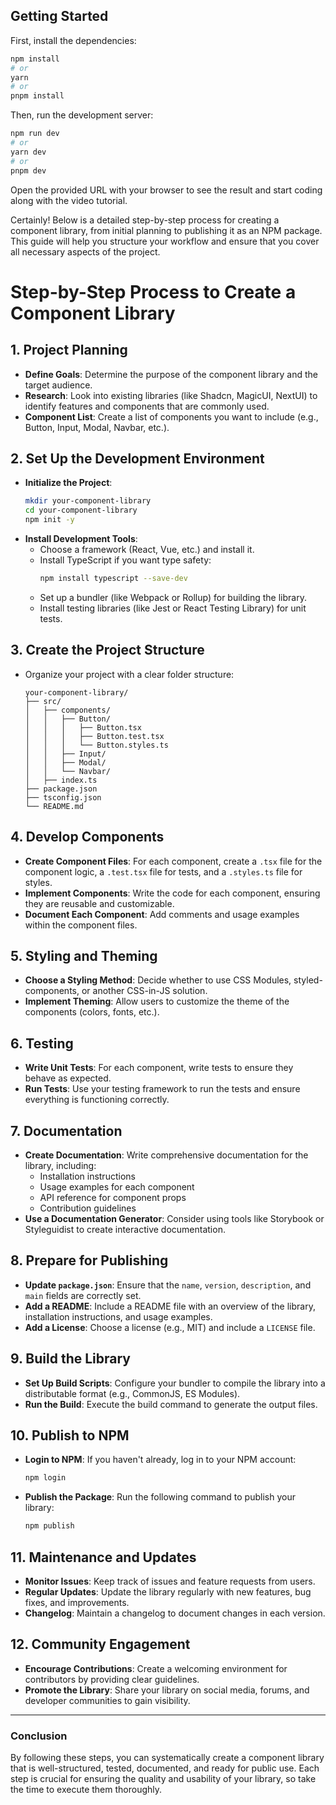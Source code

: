 ## Getting Started

First, install the dependencies:

```bash
npm install
# or
yarn
# or
pnpm install
```

Then, run the development server:

```bash
npm run dev
# or
yarn dev
# or
pnpm dev
```

Open the provided URL with your browser to see the result and start coding along with the video tutorial.


Certainly! Below is a detailed step-by-step process for creating a component library, from initial planning to publishing it as an NPM package. This guide will help you structure your workflow and ensure that you cover all necessary aspects of the project.

# Step-by-Step Process to Create a Component Library

## 1. Project Planning
- **Define Goals**: Determine the purpose of the component library and the target audience.
- **Research**: Look into existing libraries (like Shadcn, MagicUI, NextUI) to identify features and components that are commonly used.
- **Component List**: Create a list of components you want to include (e.g., Button, Input, Modal, Navbar, etc.).

## 2. Set Up the Development Environment
- **Initialize the Project**:
  ```bash
  mkdir your-component-library
  cd your-component-library
  npm init -y
  ```
- **Install Development Tools**:
  - Choose a framework (React, Vue, etc.) and install it.
  - Install TypeScript if you want type safety:
    ```bash
    npm install typescript --save-dev
    ```
  - Set up a bundler (like Webpack or Rollup) for building the library.
  - Install testing libraries (like Jest or React Testing Library) for unit tests.

## 3. Create the Project Structure
- Organize your project with a clear folder structure:
  ```
  your-component-library/
  ├── src/
  │   ├── components/
  │   │   ├── Button/
  │   │   │   ├── Button.tsx
  │   │   │   ├── Button.test.tsx
  │   │   │   └── Button.styles.ts
  │   │   ├── Input/
  │   │   ├── Modal/
  │   │   └── Navbar/
  │   ├── index.ts
  ├── package.json
  ├── tsconfig.json
  └── README.md
  ```

## 4. Develop Components
- **Create Component Files**: For each component, create a `.tsx` file for the component logic, a `.test.tsx` file for tests, and a `.styles.ts` file for styles.
- **Implement Components**: Write the code for each component, ensuring they are reusable and customizable.
- **Document Each Component**: Add comments and usage examples within the component files.

## 5. Styling and Theming
- **Choose a Styling Method**: Decide whether to use CSS Modules, styled-components, or another CSS-in-JS solution.
- **Implement Theming**: Allow users to customize the theme of the components (colors, fonts, etc.).

## 6. Testing
- **Write Unit Tests**: For each component, write tests to ensure they behave as expected.
- **Run Tests**: Use your testing framework to run the tests and ensure everything is functioning correctly.

## 7. Documentation
- **Create Documentation**: Write comprehensive documentation for the library, including:
  - Installation instructions
  - Usage examples for each component
  - API reference for component props
  - Contribution guidelines
- **Use a Documentation Generator**: Consider using tools like Storybook or Styleguidist to create interactive documentation.

## 8. Prepare for Publishing
- **Update `package.json`**: Ensure that the `name`, `version`, `description`, and `main` fields are correctly set.
- **Add a README**: Include a README file with an overview of the library, installation instructions, and usage examples.
- **Add a License**: Choose a license (e.g., MIT) and include a `LICENSE` file.

## 9. Build the Library
- **Set Up Build Scripts**: Configure your bundler to compile the library into a distributable format (e.g., CommonJS, ES Modules).
- **Run the Build**: Execute the build command to generate the output files.

## 10. Publish to NPM
- **Login to NPM**: If you haven't already, log in to your NPM account:
  ```bash
  npm login
  ```
- **Publish the Package**: Run the following command to publish your library:
  ```bash
  npm publish
  ```

## 11. Maintenance and Updates
- **Monitor Issues**: Keep track of issues and feature requests from users.
- **Regular Updates**: Update the library regularly with new features, bug fixes, and improvements.
- **Changelog**: Maintain a changelog to document changes in each version.

## 12. Community Engagement
- **Encourage Contributions**: Create a welcoming environment for contributors by providing clear guidelines.
- **Promote the Library**: Share your library on social media, forums, and developer communities to gain visibility.

---

### Conclusion
By following these steps, you can systematically create a component library that is well-structured, tested, documented, and ready for public use. Each step is crucial for ensuring the quality and usability of your library, so take the time to execute them thoroughly.
